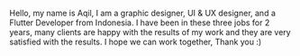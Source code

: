 Hello, my name is Aqil, I am a graphic designer, UI & UX designer, and a Flutter Developer from Indonesia. I have been in these three jobs for 2 years, many clients are happy with the results of my work and they are very satisfied with the results. I hope we can work together, Thank you :)
